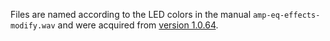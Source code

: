 Files are named according to the LED colors in the manual `amp-eq-effects-modify.wav` and were acquired from [version 1.0.64](https://fender.com/mmfirmware).
